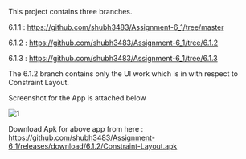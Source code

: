 This project contains three branches.

6.1.1 : https://github.com/shubh3483/Assignment-6_1/tree/master

6.1.2 : https://github.com/shubh3483/Assignment-6_1/tree/6.1.2

6.1.3 : https://github.com/shubh3483/Assignment-6_1/tree/6.1.3

The 6.1.2 branch contains only the UI work which is in with respect to Constraint Layout.

Screenshot for the App is attached below

![1](https://user-images.githubusercontent.com/65455693/117447789-8ef15f00-af5b-11eb-8205-94fc2ff1328a.JPG)

Download Apk for above app from here : https://github.com/shubh3483/Assignment-6_1/releases/download/6.1.2/Constraint-Layout.apk
